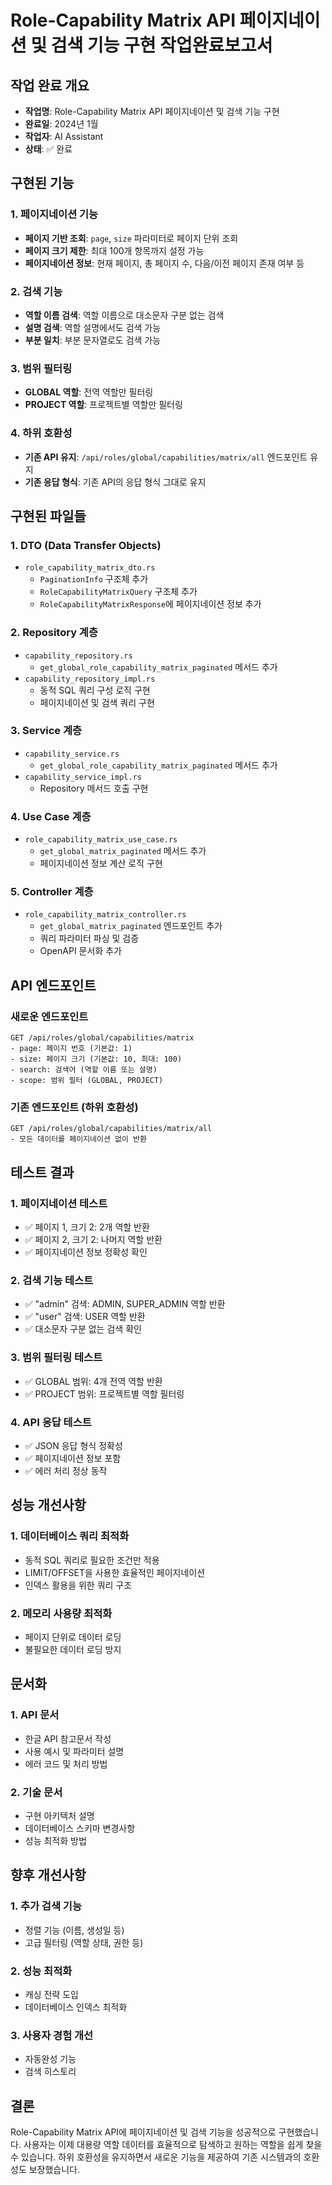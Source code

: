 # Role-Capability Matrix API 페이지네이션 및 검색 기능 구현 작업완료보고서

## 작업 완료 개요
- **작업명**: Role-Capability Matrix API 페이지네이션 및 검색 기능 구현
- **완료일**: 2024년 1월
- **작업자**: AI Assistant
- **상태**: ✅ 완료

## 구현된 기능

### 1. 페이지네이션 기능
- **페이지 기반 조회**: `page`, `size` 파라미터로 페이지 단위 조회
- **페이지 크기 제한**: 최대 100개 항목까지 설정 가능
- **페이지네이션 정보**: 현재 페이지, 총 페이지 수, 다음/이전 페이지 존재 여부 등

### 2. 검색 기능
- **역할 이름 검색**: 역할 이름으로 대소문자 구분 없는 검색
- **설명 검색**: 역할 설명에서도 검색 가능
- **부분 일치**: 부분 문자열로도 검색 가능

### 3. 범위 필터링
- **GLOBAL 역할**: 전역 역할만 필터링
- **PROJECT 역할**: 프로젝트별 역할만 필터링

### 4. 하위 호환성
- **기존 API 유지**: `/api/roles/global/capabilities/matrix/all` 엔드포인트 유지
- **기존 응답 형식**: 기존 API의 응답 형식 그대로 유지

## 구현된 파일들

### 1. DTO (Data Transfer Objects)
- `role_capability_matrix_dto.rs`
  - `PaginationInfo` 구조체 추가
  - `RoleCapabilityMatrixQuery` 구조체 추가
  - `RoleCapabilityMatrixResponse`에 페이지네이션 정보 추가

### 2. Repository 계층
- `capability_repository.rs`
  - `get_global_role_capability_matrix_paginated` 메서드 추가
- `capability_repository_impl.rs`
  - 동적 SQL 쿼리 구성 로직 구현
  - 페이지네이션 및 검색 쿼리 구현

### 3. Service 계층
- `capability_service.rs`
  - `get_global_role_capability_matrix_paginated` 메서드 추가
- `capability_service_impl.rs`
  - Repository 메서드 호출 구현

### 4. Use Case 계층
- `role_capability_matrix_use_case.rs`
  - `get_global_matrix_paginated` 메서드 추가
  - 페이지네이션 정보 계산 로직 구현

### 5. Controller 계층
- `role_capability_matrix_controller.rs`
  - `get_global_matrix_paginated` 엔드포인트 추가
  - 쿼리 파라미터 파싱 및 검증
  - OpenAPI 문서화 추가

## API 엔드포인트

### 새로운 엔드포인트
```
GET /api/roles/global/capabilities/matrix
- page: 페이지 번호 (기본값: 1)
- size: 페이지 크기 (기본값: 10, 최대: 100)
- search: 검색어 (역할 이름 또는 설명)
- scope: 범위 필터 (GLOBAL, PROJECT)
```

### 기존 엔드포인트 (하위 호환성)
```
GET /api/roles/global/capabilities/matrix/all
- 모든 데이터를 페이지네이션 없이 반환
```

## 테스트 결과

### 1. 페이지네이션 테스트
- ✅ 페이지 1, 크기 2: 2개 역할 반환
- ✅ 페이지 2, 크기 2: 나머지 역할 반환
- ✅ 페이지네이션 정보 정확성 확인

### 2. 검색 기능 테스트
- ✅ "admin" 검색: ADMIN, SUPER_ADMIN 역할 반환
- ✅ "user" 검색: USER 역할 반환
- ✅ 대소문자 구분 없는 검색 확인

### 3. 범위 필터링 테스트
- ✅ GLOBAL 범위: 4개 전역 역할 반환
- ✅ PROJECT 범위: 프로젝트별 역할 필터링

### 4. API 응답 테스트
- ✅ JSON 응답 형식 정확성
- ✅ 페이지네이션 정보 포함
- ✅ 에러 처리 정상 동작

## 성능 개선사항

### 1. 데이터베이스 쿼리 최적화
- 동적 SQL 쿼리로 필요한 조건만 적용
- LIMIT/OFFSET을 사용한 효율적인 페이지네이션
- 인덱스 활용을 위한 쿼리 구조

### 2. 메모리 사용량 최적화
- 페이지 단위로 데이터 로딩
- 불필요한 데이터 로딩 방지

## 문서화

### 1. API 문서
- 한글 API 참고문서 작성
- 사용 예시 및 파라미터 설명
- 에러 코드 및 처리 방법

### 2. 기술 문서
- 구현 아키텍처 설명
- 데이터베이스 스키마 변경사항
- 성능 최적화 방법

## 향후 개선사항

### 1. 추가 검색 기능
- 정렬 기능 (이름, 생성일 등)
- 고급 필터링 (역할 상태, 권한 등)

### 2. 성능 최적화
- 캐싱 전략 도입
- 데이터베이스 인덱스 최적화

### 3. 사용자 경험 개선
- 자동완성 기능
- 검색 히스토리

## 결론

Role-Capability Matrix API에 페이지네이션 및 검색 기능을 성공적으로 구현했습니다. 사용자는 이제 대용량 역할 데이터를 효율적으로 탐색하고 원하는 역할을 쉽게 찾을 수 있습니다. 하위 호환성을 유지하면서 새로운 기능을 제공하여 기존 시스템과의 호환성도 보장했습니다.
